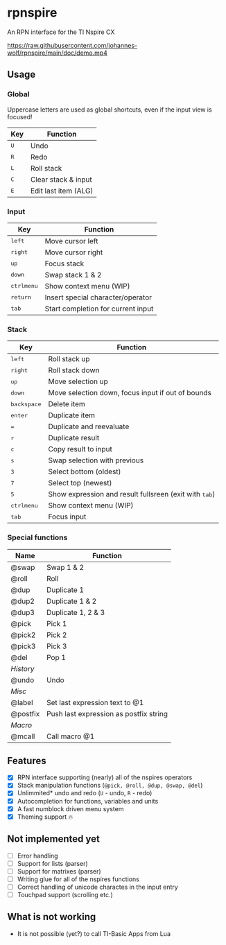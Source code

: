 # rpnspire
An RPN interface for the TI Nspire CX

https://raw.githubusercontent.com/johannes-wolf/rpnspire/main/doc/demo.mp4

## Usage
### Global
Uppercase letters are used as global shortcuts, even if the input view is focused!

| Key          | Function             |
|--------------|----------------------|
| <kbd>U</kbd> | Undo                 |
| <kbd>R</kbd> | Redo                 |
| <kbd>L</kbd> | Roll stack           |
| <kbd>C</kbd> | Clear stack & input  |
| <kbd>E</kbd> | Edit last item (ALG) |

### Input
| Key                            | Function                           |
|--------------------------------|------------------------------------|
| <kbd>left</kbd>                | Move cursor left                   |
| <kbd>right</kbd>               | Move cursor right                  |
| <kbd>up</kbd>                  | Focus stack                        |
| <kbd>down</kbd>                | Swap stack 1 & 2                   |
| <kbd>ctrl</kbd><kbd>menu</kbd> | Show context menu (WIP)            |
| <kbd>return</kbd>              | Insert special character/operator  |
| <kbd>tab</kbd>                 | Start completion for current input |

### Stack
| Key                            | Function                                                        |
|--------------------------------|-----------------------------------------------------------------|
| <kbd>left</kbd>                | Roll stack up                                                   |
| <kbd>right</kbd>               | Roll stack down                                                 |
| <kbd>up</kbd>                  | Move selection up                                               |
| <kbd>down</kbd>                | Move selection down, focus input if out of bounds               |
| <kbd>backspace</kbd>           | Delete item                                                     |
| <kbd>enter</kbd>               | Duplicate item                                                  |
| <kbd>=</kbd>                   | Duplicate and reevaluate                                        |
| <kbd>r</kbd>                   | Duplicate result                                                |
| <kbd>c</kbd>                   | Copy result to input                                            |
| <kbd>s</kbd>                   | Swap selection with previous                                    |
| <kbd>3</kbd>                   | Select bottom (oldest)                                          |
| <kbd>7</kbd>                   | Select top (newest)                                             |
| <kbd>5</kbd>                   | Show expression and result fullsreen (exit with <kbd>tab</kbd>) |
| <kbd>ctrl</kbd><kbd>menu</kbd> | Show context menu (WIP)                                         |
| <kbd>tab</kbd>                 | Focus input                                                     |

### Special functions
| Name      | Function                               |
|-----------|----------------------------------------|
| @swap     | Swap 1 & 2                             |
| @roll     | Roll                                   |
| @dup      | Duplicate 1                            |
| @dup2     | Duplicate 1 & 2                        |
| @dup3     | Duplicate 1, 2 & 3                     |
| @pick     | Pick 1                                 |
| @pick2    | Pick 2                                 |
| @pick3    | Pick 3                                 |
| @del      | Pop 1                                  |
| *History* |                                        |
| @undo     | Undo                                   |
| *Misc*    |                                        |
| @label    | Set last expression text to @1         |
| @postfix  | Push last expression as postfix string |
| *Macro*   |                                        |
| @mcall    | Call macro @1                          |


## Features
* [x] RPN interface supporting (nearly) all of the nspires operators
* [x] Stack manipulation functions (`@pick, @roll, @dup, @swap, @del`)
* [x] Unlimmited* undo and redo (`U` - undo, `R` - redo)
* [x] Autocompletion for functions, variables and units
* [x] A fast numblock driven menu system
* [x] Theming support 🔥 

## Not implemented yet
- [ ] Error handling
- [ ] Support for lists (parser)
- [ ] Support for matrixes (parser)
- [ ] Writing glue for all of the nspires functions
- [ ] Correct handling of unicode charactes in the input entry
- [ ] Touchpad support (scrolling etc.)

## What is not working
* It is not possible (yet?) to call TI-Basic Apps from Lua
